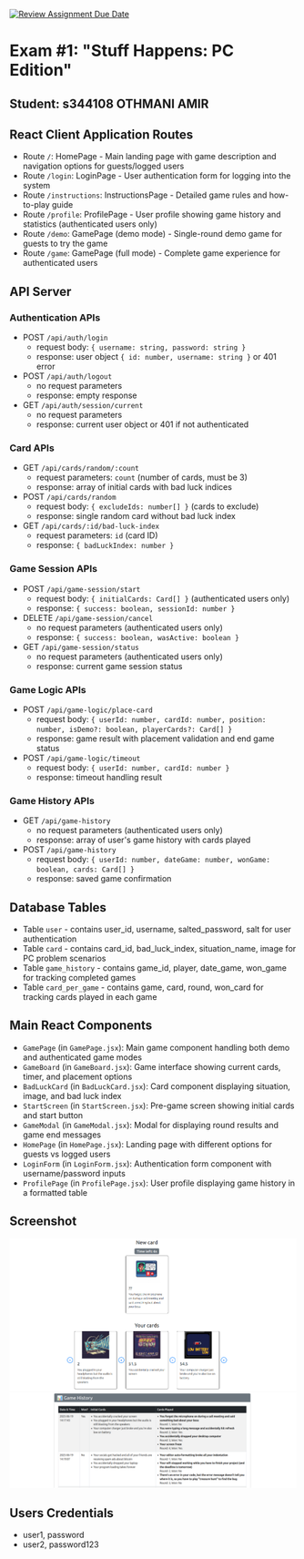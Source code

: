 [![Review Assignment Due Date](https://classroom.github.com/assets/deadline-readme-button-22041afd0340ce965d47ae6ef1cefeee28c7c493a6346c4f15d667ab976d596c.svg)](https://classroom.github.com/a/ArqHNgsV)
# Exam #1: "Stuff Happens: PC Edition"
## Student: s344108 OTHMANI AMIR 

## React Client Application Routes

- Route `/`: HomePage - Main landing page with game description and navigation options for guests/logged users
- Route `/login`: LoginPage - User authentication form for logging into the system
- Route `/instructions`: InstructionsPage - Detailed game rules and how-to-play guide
- Route `/profile`: ProfilePage - User profile showing game history and statistics (authenticated users only)
- Route `/demo`: GamePage (demo mode) - Single-round demo game for guests to try the game
- Route `/game`: GamePage (full mode) - Complete game experience for authenticated users

## API Server

### Authentication APIs
- POST `/api/auth/login`
  - request body: `{ username: string, password: string }`
  - response: user object `{ id: number, username: string }` or 401 error
- POST `/api/auth/logout`
  - no request parameters
  - response: empty response
- GET `/api/auth/session/current`
  - no request parameters
  - response: current user object or 401 if not authenticated

### Card APIs
- GET `/api/cards/random/:count`
  - request parameters: `count` (number of cards, must be 3)
  - response: array of initial cards with bad luck indices
- POST `/api/cards/random`
  - request body: `{ excludeIds: number[] }` (cards to exclude)
  - response: single random card without bad luck index
- GET `/api/cards/:id/bad-luck-index`
  - request parameters: `id` (card ID)
  - response: `{ badLuckIndex: number }`

### Game Session APIs
- POST `/api/game-session/start`
  - request body: `{ initialCards: Card[] }` (authenticated users only)
  - response: `{ success: boolean, sessionId: number }`
- DELETE `/api/game-session/cancel`
  - no request parameters (authenticated users only)
  - response: `{ success: boolean, wasActive: boolean }`
- GET `/api/game-session/status`
  - no request parameters (authenticated users only)
  - response: current game session status

### Game Logic APIs
- POST `/api/game-logic/place-card`
  - request body: `{ userId: number, cardId: number, position: number, isDemo?: boolean, playerCards?: Card[] }`
  - response: game result with placement validation and end game status
- POST `/api/game-logic/timeout`
  - request body: `{ userId: number, cardId: number }`
  - response: timeout handling result

### Game History APIs
- GET `/api/game-history`
  - no request parameters (authenticated users only)
  - response: array of user's game history with cards played
- POST `/api/game-history`
  - request body: `{ userId: number, dateGame: number, wonGame: boolean, cards: Card[] }`
  - response: saved game confirmation

## Database Tables

- Table `user` - contains user_id, username, salted_password, salt for user authentication
- Table `card` - contains card_id, bad_luck_index, situation_name, image for PC problem scenarios
- Table `game_history` - contains game_id, player, date_game, won_game for tracking completed games
- Table `card_per_game` - contains game, card, round, won_card for tracking cards played in each game

## Main React Components

- `GamePage` (in `GamePage.jsx`): Main game component handling both demo and authenticated game modes
- `GameBoard` (in `GameBoard.jsx`): Game interface showing current cards, timer, and placement options
- `BadLuckCard` (in `BadLuckCard.jsx`): Card component displaying situation, image, and bad luck index
- `StartScreen` (in `StartScreen.jsx`): Pre-game screen showing initial cards and start button
- `GameModal` (in `GameModal.jsx`): Modal for displaying round results and game end messages
- `HomePage` (in `HomePage.jsx`): Landing page with different options for guests vs logged users
- `LoginForm` (in `LoginForm.jsx`): Authentication form component with username/password inputs
- `ProfilePage` (in `ProfilePage.jsx`): User profile displaying game history in a formatted table

## Screenshot

![Screenshot-game](./Readme%20images/screenshot-game.png)
![Screenshot-history](./Readme%20images/screenshot-history.png)

## Users Credentials

- user1, password
- user2, password123
